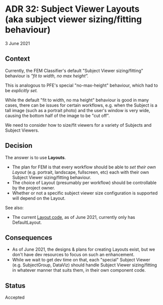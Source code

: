 # ADR 32: Subject Viewer Layouts (aka subject viewer sizing/fitting behaviour)

3 June 2021

## Context

Currently, the FEM Classifier's default "Subject Viewer sizing/fitting" behaviour is _"fit to width, no max height"._

This is analogous to PFE's special "no-max-height" behaviour, which had to be _explicitly set._

While the default "fit to width, no ma height" behaviour is good in many cases, there can be issues for certain workflows, e.g. when the Subject is a tall image (such as a portrait photo) and the user's window is very wide, causing the bottom half of the image to be "cut off".

We need to consider how to size/fit viewers for a variety of Subjects and Subject Viewers.

## Decision

The answer is to use **Layouts**.

- The plan for FEM is that every workflow should be able to _set their own Layout_ (e.g. portrait, landscape, fullscreen, etc) each with their own Subject Viewer sizing/fitting behaviour.
- The choice of Layout (presumably per workflow) should be controllable by the project owner.
- Whether or not a specific subject viewer size configuration is supported will depend on the Layout.

See also:
- The current [Layout code](../../packages/lib-classifier/src/components/Classifier/components/Layout), as of June 2021, currently only has DefaultLayout.

## Consequences

- As of June 2021, the designs & plans for creating Layouts exist, but we don't have dev resources to focus on such an enhancement.
- While we wait to get dev time on that, each "special" Subject Viewer (e.g. SubjectGroup, DataViz) should handle Subject Viewer sizing/fitting in whatever manner that suits them, in their own component code.

## Status

Accepted
